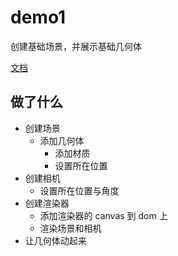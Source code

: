 # demo1

创建基础场景，并展示基础几何体

[文档](https://threejs.org/docs/index.html#manual/zh/introduction/Drawing-lines)

## 做了什么

- 创建场景
  - 添加几何体
    - 添加材质
    - 设置所在位置
- 创建相机
    - 设置所在位置与角度
- 创建渲染器
  - 添加渲染器的 canvas 到 dom 上
  - 渲染场景和相机
- 让几何体动起来